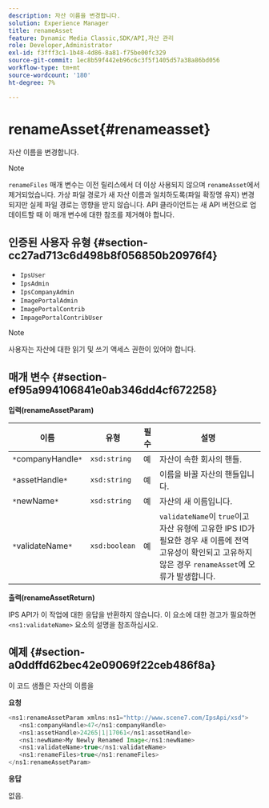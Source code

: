 ```yaml
---
description: 자산 이름을 변경합니다.
solution: Experience Manager
title: renameAsset
feature: Dynamic Media Classic,SDK/API,자산 관리
role: Developer,Administrator
exl-id: f3fff3c1-1b48-4d86-8a81-f75be00fc329
source-git-commit: 1ec8b59f442eb96c6c3f5f1405d57a38a86bd056
workflow-type: tm+mt
source-wordcount: '180'
ht-degree: 7%

---
```


# renameAsset{#renameasset}

자산 이름을 변경합니다.

>[!NOTE]
>
>`renameFiles` 매개 변수는 이전 릴리스에서 더 이상 사용되지 않으며 `renameAsset`에서 제거되었습니다. 가상 파일 경로가 새 자산 이름과 일치하도록(파일 확장명 유지) 변경되지만 실제 파일 경로는 영향을 받지 않습니다. API 클라이언트는 새 API 버전으로 업데이트할 때 이 매개 변수에 대한 참조를 제거해야 합니다.

## 인증된 사용자 유형 {#section-cc27ad713c6d498b8f056850b20976f4}

* `IpsUser`
* `IpsAdmin`
* `IpsCompanyAdmin`
* `ImagePortalAdmin`
* `ImagePortalContrib`
* `ImpagePortalContribUser`

>[!NOTE]
>
>사용자는 자산에 대한 읽기 및 쓰기 액세스 권한이 있어야 합니다.

## 매개 변수 {#section-ef95a994106841e0ab346dd4cf672258}

**입력(renameAssetParam)**

| 이름 | 유형 | 필수 | 설명 |
|---|---|---|---|
| `*`companyHandle`*` | `xsd:string` | 예 | 자산이 속한 회사의 핸들. |
| `*`assetHandle`*` | `xsd:string` | 예 | 이름을 바꿀 자산의 핸들입니다. |
| `*`newName`*` | `xsd:string` | 예 | 자산의 새 이름입니다. |
| `*`validateName`*` | `xsd:boolean` | 예 | `validateName`이 `true`이고 자산 유형에 고유한 IPS ID가 필요한 경우 새 이름에 전역 고유성이 확인되고 고유하지 않은 경우 `renameAsset`에 오류가 발생합니다. |

**출력(renameAssetReturn)**

IPS API가 이 작업에 대한 응답을 반환하지 않습니다. 이 요소에 대한 경고가 필요하면 `<ns1:validateName>` 요소의 설명을 참조하십시오.

## 예제 {#section-a0ddffd62bec42e09069f22ceb486f8a}

이 코드 샘플은 자산의 이름을

**요청**

```java
<ns1:renameAssetParam xmlns:ns1="http://www.scene7.com/IpsApi/xsd">
   <ns1:companyHandle>47</ns1:companyHandle>
   <ns1:assetHandle>24265|1|17061</ns1:assetHandle>
   <ns1:newName>My Newly Renamed Image</ns1:newName>
   <ns1:validateName>true</ns1:validateName>
   <ns1:renameFiles>true</ns1:renameFiles>
</ns1:renameAssetParam>
```

**응답**

없음.

